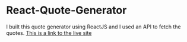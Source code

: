 # React-Quote-Generator
I built this quote generator using ReactJS and I used an API to fetch the quotes.
[This is a link to the live site](https://react-quote-generator-gilt.vercel.app/)
